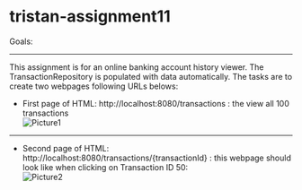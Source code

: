 # tristan-assignment11
Goals:
******
This assignment is for an online banking account history viewer.
The TransactionRepository is populated with data automatically. The tasks are to create two webpages following URLs belows:
- First page of HTML: http://localhost:8080/transactions : the view all 100 transactions
<br>![Picture1](https://user-images.githubusercontent.com/24350792/164569733-7e1463b8-64b6-4c13-b83f-9899c6b931e5.png)
**************************************************************************************************************************
- Second page of HTML: http://localhost:8080/transactions/{transactionId} : this webpage should look like when clicking on Transaction ID 50:
<br>![Picture2](https://user-images.githubusercontent.com/24350792/164569762-8c273fbb-ebd4-421b-9601-8c363c861bba.png)
